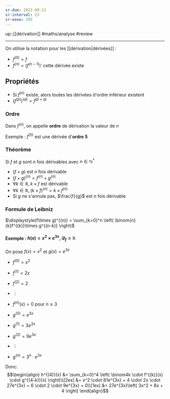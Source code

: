 ```yaml
---
sr-due: 2022-09-13
sr-interval: 23
sr-ease: 292
---
```

up::[[dérivation]]
#maths/analyse #review 

---

On utilise la notation pour les [[dérivation|dérivées]] : 
 - $f^{(0)}=f$
 - $f^{(n)} = (f^{(n-1)})'$ cette dérivée existe

## Propriétés

  - Si $f^{(n)}$ existe, alors toutes les dérivées d'ordre inférieur existent
  - $\left(f^{(p)}\right)^{(q)} = f^{(p+q)}$

### Ordre
Dans $f^{(n)}$, on appelle **ordre** de dérivation la valeur de $n$

Exemple :
$f^{(5)}$ est une dérivée d'**ordre 5**

### Théorème
Si $f$ et $g$ sont $n$ fois dérivables avec $n\in\mathbb N^*$
 - $(f+g)$ est $n$ fois dérivable
 - $(f+g)^{(n)} = f^{(n)}+g^{(n)}$
 - $\forall k\in\mathbb R, k\times f\text{ est dérivable}$
 - $\forall k\in\mathbb R, (k\times f)^{(n)} = k\times f^{(n)}$
 - Si $g$ ne s'annule pas, $\frac{f}{g}$ est $n$ fois dérivable
 
 
### Formule de Leibniz
$\displaystyle(f\times g)^{(n)} = \sum_{k=0}^n \left( \binom{n}{k}f^{(k)}\times g^{(n-k)} \right)$

#### Exemple : $h(x) = x^2 \times e^{3x}, \mathscr D_f = \mathbb R$
On pose $f(x) = x^2$ et $g(x) = e^{3x}$
- $f^{(0)}=x^2$
- $f^{(1)}=2x$
- $f^{(2)} = 2$
- $\vdots$
- $f^{(n)}(x) = 0$ pour $n\geq 3$

- $g^{(0)} = e^{3x}$
- $g^{(1)}=3e^{3x}$
- $g^{(2)}=9e^{3x}$
- $\vdots$
- $g^{(n)}=3^n \cdot e^{3x}$

Donc:
$$\begin{align}
h^{(4)}(x) &= \sum_{k=0}^4 \left( \binom4k \cdot f^{(k)}(x) \cdot g^{(4-k)}(x) \right)\\[2ex]
&= x^2 \cdot 81e^{3x} + 4 \cdot 2x \cdot 27e^{3x} + 6 \cdot 2 \cdot 9e^{3x} + 0\\[1ex]
&= 27e^{3x}\left( 3x^2 + 8x + 4 \right)
\end{align}$$


